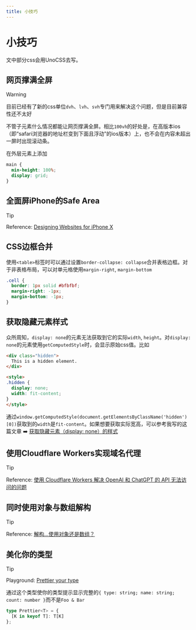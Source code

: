 ```yaml
---
title: 小技巧
---
```


# 小技巧

文中部分css会用UnoCSS去写。

## 网页撑满全屏

> [!WARNING]
> 目前已经有了新的css单位`dvh`、`lvh`、`svh`专门用来解决这个问题，但是目前兼容性还不太好

不管子元素什么情况都能让网页撑满全屏。相比`100vh`的好处是，在高版本ios（即“safari浏览器的地址栏变到下面且浮动”的ios版本）上，也不会在内容未超出一屏时出现滚动条。

在外层元素上添加

```css
main {
  min-height: 100%;
  display: grid;
}
```

<CodePreview>
  <template #preview>
    <main class="bg-yellow p-3">
    father
    <div class="bg-gray">child</div>
    </main>
  </template>
  <template #code>

```html
<main class="min-h-full grid">
  <!-- child -->
</main>
```

  </template>
</CodePreview>

## 全面屏iPhone的Safe Area

> [!TIP]
> Reference: [Designing Websites for iPhone X](https://webkit.org/blog/7929/designing-websites-for-iphone-x/)

## CSS边框合并

使用`<table>`标签时可以通过设置`border-collapse: collapse`合并表格边框。对于非表格布局，可以对单元格使用`margin-right`, `margin-bottom`

```css
.cell {
  border: 1px solid #bfbfbf;
  margin-right: -1px;
  margin-bottom: -1px;
}
```

<CodePreview>
  <template #preview>
    <div class="grid grid-cols-3">
      <div class="b-1 b-solid b-[#bfbfbf] -m-r-1px -m-b-1px">cell</div>
      <div class="b-1 b-solid b-[#bfbfbf] -m-r-1px -m-b-1px">cell</div>
      <div class="b-1 b-solid b-[#bfbfbf] -m-r-1px -m-b-1px">cell</div>
      <div class="b-1 b-solid b-[#bfbfbf] -m-r-1px -m-b-1px">cell</div>
      <div class="b-1 b-solid b-[#bfbfbf] -m-r-1px -m-b-1px">cell</div>
      <div class="b-1 b-solid b-[#bfbfbf] -m-r-1px -m-b-1px">cell</div>
    </div>
  </template>
  <template #code>

```html
<div class="grid grid-cols-3">
  <div class="cell">cell</div>
  <div class="cell">cell</div>
  <div class="cell">cell</div>
  <div class="cell">cell</div>
  <div class="cell">cell</div>
  <div class="cell">cell</div>
</div>
```

  </template>
</CodePreview>

## 获取隐藏元素样式

众所周知，`display: none`的元素无法获取到它的实际`width`, `height`。对`display: none`的元素使用`getComputedStyle`时，会显示原始css值。比如

```html
<div class="hidden">
  This is a hidden element.
</div>

<style>
.hidden {
  display: none;
  width: fit-content;
}
</style>
```

通过`window.getComputedStyle(document.getElementsByClassName('hidden')[0])`获取到的`width`是`fit-content`。如果想要获取实际宽高，可以参考我写的这篇文章 ➡️ [获取隐藏元素（display: none）的样式](/blog/front-end/getting-styles-of-elements-with-display-none)

## 使用Cloudflare Workers实现域名代理

> [!TIP]
> Reference: [使用 Cloudflare Workers 解决 OpenAI 和 ChatGPT 的 API 无法访问的问题](https://github.com/noobnooc/noobnooc/discussions/9)

## 同时使用对象与数组解构

> [!TIP]
> Reference: [解构...使用对象还是数组？](https://antfu.me/posts/destructuring-with-object-or-array)

## 美化你的类型

> [!TIP]
> Playground: [Prettier your type](https://www.typescriptlang.org/zh/play?#code/C4TwDgpgBAYg9nKBeKBvAsAKClUkBcUAzsAE4CWAdgOYDcWOlAhgLYSEkU32YC+WWPNABCTUsjQMoAYzgBXSsEKU5LAEYRSPfpkHhoAYTgsJ8RADIoorQMxCoABVIRgwcpoA8AFQB8EjNhQANoA0lBUUADWECBwAGZQXgC6hF6hSVg6epCJECQSTi5unkYsPkA)

通过这个类型使你的类型提示显示完整的`{ type: string; name: string; count: number }`而不是`Foo & Bar`

```ts
type Prettier<T> = {
  [K in keyof T]: T[K]
};
```
